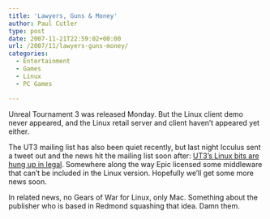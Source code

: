 ```yaml
---
title: 'Lawyers, Guns & Money'
author: Paul Cutler
type: post
date: 2007-11-21T22:59:02+00:00
url: /2007/11/lawyers-guns-money/
categories:
  - Entertainment
  - Games
  - Linux
  - PC Games

---
```

Unreal Tournament 3 was released Monday. But the Linux client demo never appeared, and the Linux retail server and client haven&#8217;t appeared yet either.

The UT3 mailing list has also been quiet recently, but last night Icculus sent a tweet out and the news hit the mailing list soon after: [UT3&#8217;s Linux bits are hung up in legal][1]. Somewhere along the way Epic licensed some middleware that can&#8217;t be included in the Linux version. Hopefully we&#8217;ll get some more news soon.

In related news, no Gears of War for Linux, only Mac. Something about the publisher who is based in Redmond squashing that idea. Damn them.

 [1]: http://www.linuxhardware.org/article.pl?sid=07/11/21/0433201&mode=thread